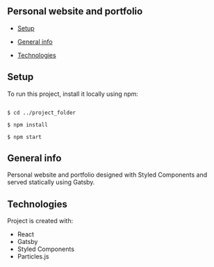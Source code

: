 ## Personal website and portfolio

*  [Setup](#setup)

*  [General info](#general-info)

*  [Technologies](#technologies)

  

## Setup

To run this project, install it locally using npm:

  

```

$ cd ../project_folder

$ npm install

$ npm start

```

## General info

  

Personal website and portfolio designed with Styled Components and served statically using Gatsby.

 

## Technologies

Project is created with:

* React
* Gatsby
* Styled Components
* Particles.js
